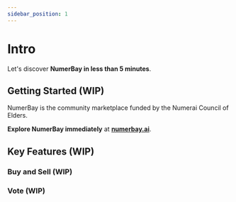 ```yaml
---
sidebar_position: 1
---
```


# Intro

Let's discover **NumerBay in less than 5 minutes**.

## Getting Started (WIP)

NumerBay is the community marketplace funded by the Numerai Council of Elders.

**Explore NumerBay immediately** at **[numerbay.ai](https://numerbay.ai)**.

## Key Features (WIP)
### Buy and Sell (WIP)
### Vote (WIP)
